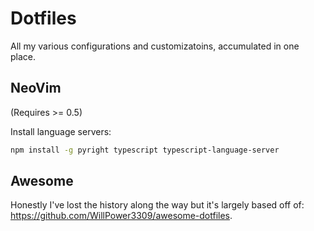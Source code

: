 # Dotfiles
All my various configurations and customizatoins, accumulated in one place.

## NeoVim
(Requires >= 0.5)

Install language servers:

```bash
npm install -g pyright typescript typescript-language-server
```

## Awesome
Honestly I've lost the history along the way but it's largely based off of: https://github.com/WillPower3309/awesome-dotfiles.
